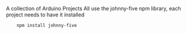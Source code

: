 A collection of Arduino Projects
All use the johnny-five npm library, each project needs to have it installed
```
    npm install johnny-five
```
